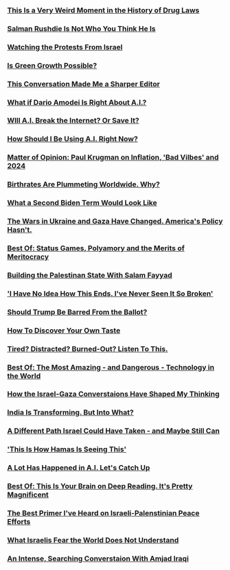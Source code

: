 ### [This Is a Very Weird Moment in the History of Drug Laws](https://open.spotify.com/episode/2qXXtfTCBEukhA7BXpgNVk?si=687d0d8daa9348a4)
### [Salman Rushdie Is Not Who You Think He Is](https://open.spotify.com/episode/6XdLaNms9gTgvWsIMa3Ikk?si=ed84ef32a728436c)
### [Watching the Protests From Israel](https://open.spotify.com/episode/2yNpDYu8FKm4sqJ2r3GCr8?si=449135e1224643d0)
### [Is Green Growth Possible?](https://open.spotify.com/episode/7MuKYrY2YmE1WDGaKcPe06?si=d4466b46322e4c76)
### [This Conversation Made Me a Sharper Editor](https://open.spotify.com/episode/49h2eVgjnPyJoY5MrvXlv0?si=601ef85d27ee43f9)
### [What if Dario Amodei Is Right About A.I.?](https://open.spotify.com/episode/3SYfUM4Zpr1g9QlplBZGv0?si=1e64ad72d7ce4146)
### [WIll A.I. Break the Internet? Or Save It?](https://open.spotify.com/episode/4mFwx4xGGmXrxTzHfgYpLG?si=46b3a70dda724d79)
### [How Should I Be Using A.I. Right Now?](https://open.spotify.com/episode/1d2kAxYfxhfmpCvdUNlQmd?si=37731d832edf48ac)
### [Matter of Opinion: Paul Krugman on Inflation, 'Bad Vilbes' and 2024](https://open.spotify.com/episode/5xhVY5aLYEGnXK63zcZdJN?si=2c789116484c4efc)
### [Birthrates Are Plummeting Worldwide. Why?](https://open.spotify.com/episode/52O59l8Ey7fe9ts7SGTK8L?si=22f56d457c4c46c1)
### [What a Second Biden Term Would Look Like](https://open.spotify.com/episode/0ZiLyguhUE7QhlsIqy2aUR?si=2f24bb6a84924e8c)
### [The Wars in Ukraine and Gaza Have Changed. America's Policy Hasn't.](https://open.spotify.com/episode/50RQDPZ4bRNK7f3pv28dec?si=e06d872af26f47f3)
### [Best Of: Status Games, Polyamory and the Merits of Meritocracy](https://open.spotify.com/episode/6sau7CSTNFdsV90VHchxLV?si=a5609e9615bf4d6e)
### [Building the Palestinan State With Salam Fayyad](https://open.spotify.com/episode/5ime0XnSTLY1fdCf74MCsD?si=8f38e227a9b34a95)
### ['I Have No Idea How This Ends. I've Never Seen It So Broken'](https://open.spotify.com/episode/4DyUuphi9bUVbinwKgxeJQ?si=ede2d676f7b74d4a)
### [Should Trump Be Barred From the Ballot?](https://open.spotify.com/episode/0qisgNBqbnir0FONSmRAg9?si=7ab75010dc8c4b19)
### [How To Discover Your Own Taste](https://open.spotify.com/episode/3JGETbaRnNqZe4gwj9QrwQ?si=2a7ee64725504baa)
### [Tired? Distracted? Burned-Out? Listen To This.](https://open.spotify.com/episode/7kRVtrjwvQlLclb456v7Hu?si=47ed7d5c3e054f57)
### [Best Of: The Most Amazing - and Dangerous - Technology in the World](https://open.spotify.com/episode/0xF2QQkrRHBqZmwT8aWeDY?si=ad1bc7c062314745)
### [How the Israel-Gaza Converstaions Have Shaped My Thinking](https://open.spotify.com/episode/4yxlqBBAjPUbbCoSm9cjNO?si=bebf3348afe34df0)
### [India Is Transforming. But Into What?](https://open.spotify.com/episode/53iY412LMGlfPf23r5FuoE?si=f9a325c5a2084810)
### [A Different Path Israel Could Have Taken - and Maybe Still Can](https://open.spotify.com/episode/4pMoxUzHu0YSblqNioYIQ1?si=0dd389f9ad3943be)
### ['This Is How Hamas Is Seeing This'](https://open.spotify.com/episode/15JREdzx7jRh0koXTxjkwg?si=5bc9c6b5defd430a)
### [A Lot Has Happened in A.I. Let's Catch Up](https://open.spotify.com/episode/0goXrZT8dTjtwUtN9f7zEc?si=14c78e45e2414e5e)
### [Best Of: This Is Your Brain on Deep Reading. It's Pretty Magnificent](https://open.spotify.com/episode/1Qx2Of2ZLyx4By71F70YAI?si=a3616cac816748cf)
### [The Best Primer I've Heard on Israeli-Palenstinian Peace Efforts](https://open.spotify.com/episode/0XCZmntodZAmClBo2uEAJG?si=988eb4c292e24988)
### [What Israelis Fear the World Does Not Understand](https://open.spotify.com/episode/1yc5gRUsmY9RqAe1sBz0vD?si=a52dd9eecdcb4951)
### [An Intense, Searching Converstaion With Amjad Iraqi](https://open.spotify.com/episode/48QkgbnsWSXrWRUBrKnAbk?si=197c21840fd74bf4)
